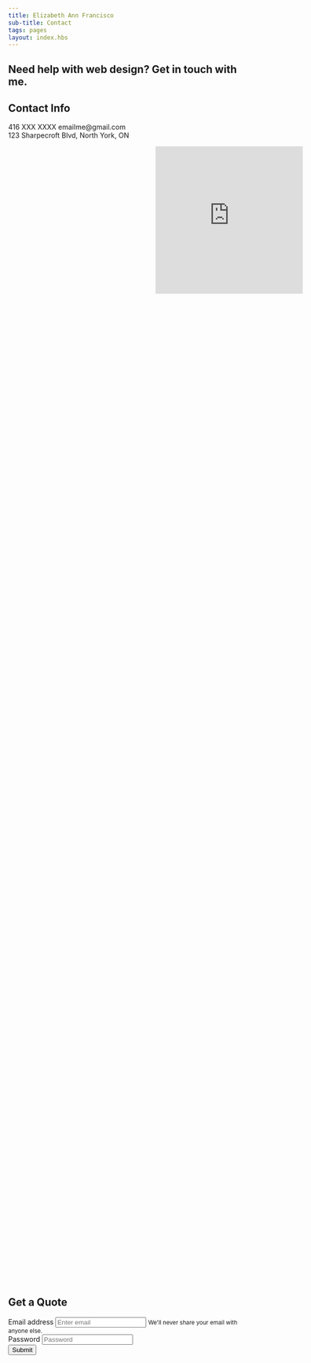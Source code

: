 ```yaml
---
title: Elizabeth Ann Francisco
sub-title: Contact
tags: pages
layout: index.hbs
---
```

<section class="text-center">
    <div>
    <h2 class="text-white p-3 font-weight-bold">Need help with web design? Get in touch with me.</h3>
    </div>
    <div class="bg-light d-flex m-auto text-center justify-content-around" style="height: 60vh">
        <div class="w-50 d-flex">
            <div class="m-auto">
                <h2>Contact Info</h2>
                <p>416 XXX XXXX
                emailme@gmail.com
                <br>
                123 Sharpecroft Blvd, North York, ON
                </p>
            </div>
            <div class="mapouter p-3"><div class="gmap_canvas"><iframe width="300" height="300" id="gmap_canvas" src="https://maps.google.com/maps?q=keele%20and%20sheppard&t=&z=13&ie=UTF8&iwloc=&output=embed" frameborder="0" scrolling="no" marginheight="0" marginwidth="0"></iframe><a href="https://123movies-to.org"></a><br><style>.mapouter{position:relative;text-align:right;height:500px;width:600px;}</style><a href="https://www.embedgooglemap.net"></a><style>.gmap_canvas {overflow:hidden;background:none!important;height:500px;width:600px;}</style></div></div>
            <div>
        </div>
    </div>
</section>
<form class="w-50 p-5 m-auto text-light">
    <h2>Get a Quote</h2>
    <div class="form-group p-2">
        <label for="exampleInputEmail1">Email address</label>
        <input type="email" class="form-control" id="exampleInputEmail1" aria-describedby="emailHelp" placeholder="Enter email">
     <small id="emailHelp" class="form-text text-light">We'll never share your email with anyone else.</small>
    </div>
    <div class="form-group p-2">
        <label for="exampleInputPassword1">Password</label>
        <input type="password" class="form-control" id="exampleInputPassword1" placeholder="Password">
    </div>
    <div class="form-group p-1">
        <button type="submit" class="btn btn-primary">Submit</button>
    </div>
</form>

